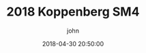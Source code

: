 ---
layout: video-post
current: video-post
cover:  https://img.youtube.com/vi/EzPumPkVekM/maxresdefault.jpg
videourl:  https://img.youtube.com/vi/EzPumPkVekM/maxresdefault.jpg
navigation: True
title: 2018 Koppenberg SM4
date: 2018-04-30 20:50:00
tags: races
class: post-template
subclass: 'post tag-rides'
author: john
---